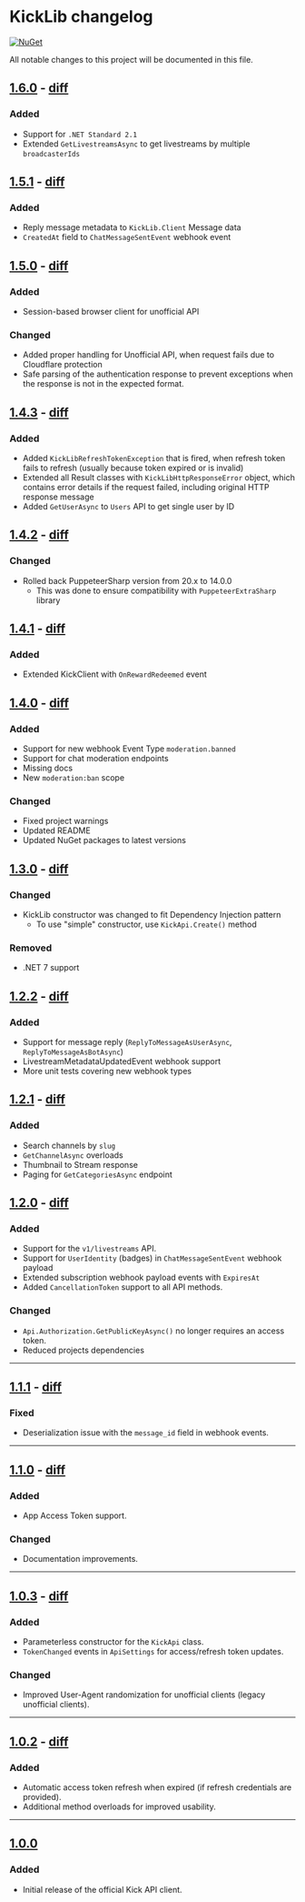 # KickLib changelog

[![NuGet](https://img.shields.io/nuget/v/KickLib.svg)](https://www.nuget.org/packages/KickLib)

All notable changes to this project will be documented in this file.

## [1.6.0](https://www.nuget.org/packages/KickLib/1.6.0) - [diff](https://github.com/Bukk94/KickLib/compare/v1.5.1...v1.6.0)
### Added
- Support for `.NET Standard 2.1`
- Extended `GetLivestreamsAsync` to get livestreams by multiple `broadcasterIds`

## [1.5.1](https://www.nuget.org/packages/KickLib/1.5.1) - [diff](https://github.com/Bukk94/KickLib/compare/v1.5.0...v1.5.1)
### Added
- Reply message metadata to `KickLib.Client` Message data
- `CreatedAt` field to `ChatMessageSentEvent` webhook event

## [1.5.0](https://www.nuget.org/packages/KickLib/1.5.0) - [diff](https://github.com/Bukk94/KickLib/compare/v1.4.4...v1.5.0)
### Added
- Session-based browser client for unofficial API

### Changed
- Added proper handling for Unofficial API, when request fails due to Cloudflare protection
- Safe parsing of the authentication response to prevent exceptions when the response is not in the expected format.

## [1.4.3](https://www.nuget.org/packages/KickLib/1.4.3) - [diff](https://github.com/Bukk94/KickLib/compare/v1.4.2...v1.4.3)
### Added
- Added `KickLibRefreshTokenException` that is fired, when refresh token fails to refresh (usually because token expired or is invalid)
- Extended all Result classes with `KickLibHttpResponseError` object, which contains error details if the request failed, including original HTTP response message
- Added `GetUserAsync` to `Users` API to get single user by ID

## [1.4.2](https://www.nuget.org/packages/KickLib/1.4.2) - [diff](https://github.com/Bukk94/KickLib/compare/v1.4.1...v1.4.2)
### Changed
- Rolled back PuppeteerSharp version from 20.x to 14.0.0
  - This was done to ensure compatibility with `PuppeteerExtraSharp` library 

## [1.4.1](https://www.nuget.org/packages/KickLib/1.4.1) - [diff](https://github.com/Bukk94/KickLib/compare/v1.4.0...v1.4.1)
### Added
- Extended KickClient with `OnRewardRedeemed` event

## [1.4.0](https://www.nuget.org/packages/KickLib/1.4.0) - [diff](https://github.com/Bukk94/KickLib/compare/v1.3.0...v1.4.0)
### Added
- Support for new webhook Event Type `moderation.banned`
- Support for chat moderation endpoints
- Missing docs
- New `moderation:ban` scope
### Changed
- Fixed project warnings
- Updated README
- Updated NuGet packages to latest versions

## [1.3.0](https://www.nuget.org/packages/KickLib/1.3.0) - [diff](https://github.com/Bukk94/KickLib/compare/v1.2.2...v1.3.0)
### Changed
- KickLib constructor was changed to fit Dependency Injection pattern
  - To use "simple" constructor, use `KickApi.Create()` method
### Removed
- .NET 7 support

## [1.2.2](https://www.nuget.org/packages/KickLib/1.2.2) - [diff](https://github.com/Bukk94/KickLib/compare/v1.2.1...v1.2.2)
### Added
- Support for message reply (`ReplyToMessageAsUserAsync`, `ReplyToMessageAsBotAsync`)
- LivestreamMetadataUpdatedEvent webhook support
- More unit tests covering new webhook types

## [1.2.1](https://www.nuget.org/packages/KickLib/1.2.1) - [diff](https://github.com/Bukk94/KickLib/compare/v1.2.0...v1.2.1)
### Added
- Search channels by `slug`
- `GetChannelAsync` overloads
- Thumbnail to Stream response
- Paging for `GetCategoriesAsync` endpoint

## [1.2.0](https://www.nuget.org/packages/KickLib/1.2.0) - [diff](https://github.com/Bukk94/KickLib/compare/v1.1.1...v1.2.0)
### Added
- Support for the `v1/livestreams` API.
- Support for `UserIdentity` (badges) in `ChatMessageSentEvent` webhook payload
- Extended subscription webhook payload events with `ExpiresAt`
- Added `CancellationToken` support to all API methods.

### Changed
- `Api.Authorization.GetPublicKeyAsync()` no longer requires an access token.
- Reduced projects dependencies

---

## [1.1.1](https://www.nuget.org/packages/KickLib/1.1.1) - [diff](https://github.com/Bukk94/KickLib/compare/v1.1.0...v1.1.1)
### Fixed
- Deserialization issue with the `message_id` field in webhook events.

---

## [1.1.0](https://www.nuget.org/packages/KickLib/1.1.0) - [diff](https://github.com/Bukk94/KickLib/compare/v1.0.3...v1.1.0)
### Added
- App Access Token support.

### Changed
- Documentation improvements.

---

## [1.0.3](https://www.nuget.org/packages/KickLib/1.0.3) - [diff](https://github.com/Bukk94/KickLib/compare/v1.0.2...v1.0.3)
### Added
- Parameterless constructor for the `KickApi` class.
- `TokenChanged` events in `ApiSettings` for access/refresh token updates.

### Changed
- Improved User-Agent randomization for unofficial clients (legacy unofficial clients).

---

## [1.0.2](https://www.nuget.org/packages/KickLib/1.0.2) - [diff](https://github.com/Bukk94/KickLib/compare/v1.0.0...v1.0.2)
### Added
- Automatic access token refresh when expired (if refresh credentials are provided).
- Additional method overloads for improved usability.

---

## [1.0.0](https://www.nuget.org/packages/KickLib/1.0.0)
### Added
- Initial release of the official Kick API client.
